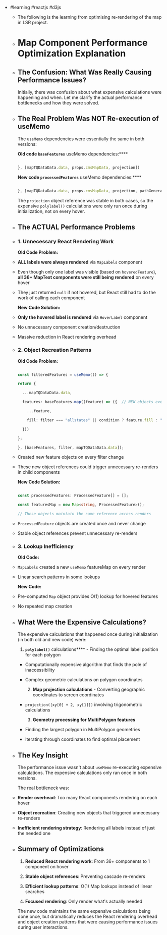 - #learning #reactjs #d3js
	- The following is the learning from optimising re-rendering of the map in LSR project.
	- # Map Component Performance Optimization Explanation
	- ## The Confusion: What Was Really Causing Performance Issues?
	  
	  Initially, there was confusion about what expensive calculations were happening and when. Let me clarify the actual performance bottlenecks and how they were solved.
	- ## The Real Problem Was NOT Re-execution of useMemo
	  
	  The `useMemo` dependencies were essentially the same in both versions:
	  
	  **Old code **`baseFeatures`**** useMemo dependencies:****
	  
	  ```typescript
	  
	  }, [mapTQDataData.data, props.cmsMapData, projection])
	  
	  ```
	  
	  **New code **`processedFeatures`**** useMemo dependencies:****
	  
	  ```typescript
	  
	  }, [mapTQDataData.data, props.cmsMapData, projection, pathGenerator])
	  
	  ```
	  
	  The `projection` object reference was stable in both cases, so the expensive `polylabel()` calculations were only run once during initialization, not on every hover.
	- ## The ACTUAL Performance Problems
	- ### 1. Unnecessary React Rendering Work
	  
	  **Old Code Problem:**
	- **ALL labels were always rendered** via `MapLabels` component
	- Even though only one label was visible (based on `hoveredFeature`), **all 36+ MapText components were still being rendered** on every hover
	- They just returned `null` if not hovered, but React still had to do the work of calling each component
	  
	  **New Code Solution:**
	- **Only the hovered label is rendered** via `HoverLabel` component
	- No unnecessary component creation/destruction
	- Massive reduction in React rendering overhead
	- ### 2. Object Recreation Patterns
	  
	  **Old Code Problem:**
	  
	  ```typescript
	  
	  const filteredFeatures = useMemo(() => {
	  
	  return {
	  
	    ...mapTQDataData.data,
	  
	    features: baseFeatures.map((feature) => ({  // NEW objects every time
	  
	      ...feature,
	  
	      fill: filter === "allstates" || condition ? feature.fill : "#ededed"
	  
	    }))
	  
	  };
	  
	  }, [baseFeatures, filter, mapTQDataData.data]);
	  
	  ```
	- Created new feature objects on every filter change
	- These new object references could trigger unnecessary re-renders in child components
	  
	  **New Code Solution:**
	  
	  ```typescript
	  
	  const processedFeatures: ProcessedFeature[] = [];
	  
	  const featuresMap = new Map<string, ProcessedFeature>();
	  
	  // These objects maintain the same reference across renders
	  
	  ```
	- `ProcessedFeature` objects are created once and never change
	- Stable object references prevent unnecessary re-renders
	- ### 3. Lookup Inefficiency
	  
	  **Old Code:**
	- `MapLabels` created a new `useMemo` featureMap on every render
	- Linear search patterns in some lookups
	  
	  **New Code:**
	- Pre-computed `Map` object provides O(1) lookup for hovered features
	- No repeated map creation
	- ## What Were the Expensive Calculations?
	  
	  The expensive calculations that happened once during initialization (in both old and new code) were:
	  
	  1. ****`polylabel()`**** calculations**** - Finding the optimal label position for each polygon
		- Computationally expensive algorithm that finds the pole of inaccessibility
		- Complex geometric calculations on polygon coordinates
		  
		  2. **Map projection calculations** - Converting geographic coordinates to screen coordinates
		- `projection([xy[0] + 2, xy[1]])` involving trigonometric calculations
		  
		  3. **Geometry processing for MultiPolygon features**
		- Finding the largest polygon in MultiPolygon geometries
		- Iterating through coordinates to find optimal placement
	- ## The Key Insight
	  
	  The performance issue wasn't about `useMemo` re-executing expensive calculations. The expensive calculations only ran once in both versions. 
	  
	  The real bottleneck was:
	- **Render overhead**: Too many React components rendering on each hover
	- **Object recreation**: Creating new objects that triggered unnecessary re-renders
	- **Inefficient rendering strategy**: Rendering all labels instead of just the needed one
	- ## Summary of Optimizations
	  
	  1. **Reduced React rendering work**: From 36+ components to 1 component on hover
	  
	  2. **Stable object references**: Preventing cascade re-renders
	  
	  3. **Efficient lookup patterns**: O(1) Map lookups instead of linear searches
	  
	  4. **Focused rendering**: Only render what's actually needed
	  
	  The new code maintains the same expensive calculations being done once, but dramatically reduces the React rendering overhead and object creation patterns that were causing performance issues during user interactions.